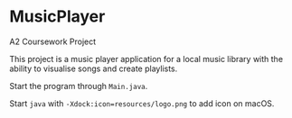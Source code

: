 # MusicPlayer
A2 Coursework Project

This project is a music player application for a local music library with the ability to visualise songs and create playlists.

Start the program through `Main.java`.

Start `java` with `-Xdock:icon=resources/logo.png` to add icon on macOS.
